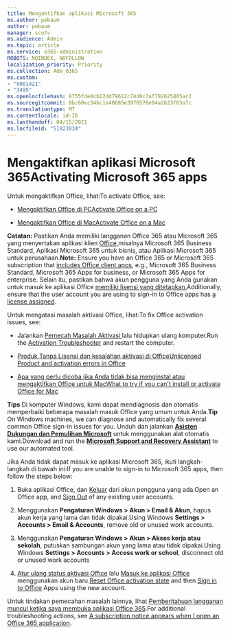 ```yaml
---
title: Mengaktifkan aplikasi Microsoft 365
ms.author: pebaum
author: pebaum
manager: scotv
ms.audience: Admin
ms.topic: article
ms.service: o365-administration
ROBOTS: NOINDEX, NOFOLLOW
localization_priority: Priority
ms.collection: Adm_O365
ms.custom:
- "9001421"
- "3495"
ms.openlocfilehash: 8755fde0cb22dd79612c74d8c7af792625405ac2
ms.sourcegitcommit: 8bc60ec34bc1e40685e3976576e04a2623f63a7c
ms.translationtype: MT
ms.contentlocale: id-ID
ms.lasthandoff: 04/15/2021
ms.locfileid: "51823034"
---
```

# <a name="activating-microsoft-365-apps"></a><span data-ttu-id="f1c72-102">Mengaktifkan aplikasi Microsoft 365</span><span class="sxs-lookup"><span data-stu-id="f1c72-102">Activating Microsoft 365 apps</span></span>

<span data-ttu-id="f1c72-103">Untuk mengaktifkan Office, lihat:</span><span class="sxs-lookup"><span data-stu-id="f1c72-103">To activate Office, see:</span></span>

- [<span data-ttu-id="f1c72-104">Mengaktifkan Office di PC</span><span class="sxs-lookup"><span data-stu-id="f1c72-104">Activate Office on a PC</span></span>](https://support.office.com/article/activate-office-5bd38f38-db92-448b-a982-ad170b1e187e) 

- [<span data-ttu-id="f1c72-105">Mengaktifkan Office di Mac</span><span class="sxs-lookup"><span data-stu-id="f1c72-105">Activate Office on a Mac</span></span>](https://support.office.com/article/activate-office-for-mac-7f6646b1-bb14-422a-9ad4-a53410fcefb2)

<span data-ttu-id="f1c72-106">**Catatan:**  Pastikan Anda memiliki langganan Office 365 atau Microsoft 365 yang menyertakan aplikasi klien [Office,](https://support.office.com/article/28cbc8cf-1332-4f04-9123-9b660abb629e)misalnya Microsoft 365 Business Standard, Aplikasi Microsoft 365 untuk bisnis, atau Aplikasi Microsoft 365 untuk perusahaan.</span><span class="sxs-lookup"><span data-stu-id="f1c72-106">**Note:**  Ensure you have an Office 365 or Microsoft 365 subscription that [includes Office client apps](https://support.office.com/article/28cbc8cf-1332-4f04-9123-9b660abb629e), e.g., Microsoft 365 Business Standard, Microsoft 365 Apps for business, or Microsoft 365 Apps for enterprise.</span></span> <span data-ttu-id="f1c72-107">Selain itu, pastikan bahwa akun pengguna yang Anda gunakan untuk masuk ke aplikasi Office [memiliki lisensi yang ditetapkan.](https://docs.microsoft.com/microsoft-365/admin/manage/assign-licenses-to-users)</span><span class="sxs-lookup"><span data-stu-id="f1c72-107">Additionally, ensure that the user account you are using to sign-in to Office apps has [a license assigned](https://docs.microsoft.com/microsoft-365/admin/manage/assign-licenses-to-users).</span></span>

<span data-ttu-id="f1c72-108">Untuk mengatasi masalah aktivasi Office, lihat:</span><span class="sxs-lookup"><span data-stu-id="f1c72-108">To fix Office activation issues, see:</span></span>

- <span data-ttu-id="f1c72-109">Jalankan [ Pemecah Masalah Aktivasi ](https://aka.ms/SARA-OfficeActivation-Alchemy) lalu hidupkan ulang komputer.</span><span class="sxs-lookup"><span data-stu-id="f1c72-109">Run the [Activation Troubleshooter](https://aka.ms/SARA-OfficeActivation-Alchemy) and restart the computer.</span></span>
- [<span data-ttu-id="f1c72-110">Produk Tanpa Lisensi dan kesalahan aktivasi di Office</span><span class="sxs-lookup"><span data-stu-id="f1c72-110">Unlicensed Product and activation errors in Office</span></span>](https://support.office.com/article/unlicensed-product-and-activation-errors-in-office-0d23d3c0-c19c-4b2f-9845-5344fedc4380)

- [<span data-ttu-id="f1c72-111">Apa yang perlu dicoba jika Anda tidak bisa menginstal atau mengaktifkan Office untuk Mac</span><span class="sxs-lookup"><span data-stu-id="f1c72-111">What to try if you can't install or activate Office for Mac</span></span>](https://support.office.com/article/what-to-try-if-you-can-t-install-or-activate-office-for-mac-5efba2b4-b1e6-4e5f-bf3c-6ab945d03dea)

<span data-ttu-id="f1c72-112">**Tips** Di komputer Windows, kami dapat mendiagnosis dan otomatis memperbaiki beberapa masalah masuk Office yang umum untuk Anda.</span><span class="sxs-lookup"><span data-stu-id="f1c72-112">**Tip** On Windows machines, we can diagnose and automatically fix several common Office sign-in issues for you.</span></span> <span data-ttu-id="f1c72-113">Unduh dan jalankan  **[Asisten Dukungan dan Pemulihan Microsoft](https://aka.ms/SaRA-OfficeSignInScenario)** untuk menggunakan alat otomatis kami.</span><span class="sxs-lookup"><span data-stu-id="f1c72-113">Download and run the  **[Microsoft Support and Recovery Assistant](https://aka.ms/SaRA-OfficeSignInScenario)** to use our automated tool.</span></span>

<span data-ttu-id="f1c72-114">Jika Anda tidak dapat masuk ke aplikasi Microsoft 365, ikuti langkah-langkah di bawah ini:</span><span class="sxs-lookup"><span data-stu-id="f1c72-114">If you are unable to sign-in to Microsoft 365 apps, then follow the steps below:</span></span>

1. <span data-ttu-id="f1c72-115">Buka aplikasi Office, dan [Keluar](https://go.microsoft.com/fwlink/?linkid=2114082) dari akun pengguna yang ada.</span><span class="sxs-lookup"><span data-stu-id="f1c72-115">Open an Office app, and [Sign Out](https://go.microsoft.com/fwlink/?linkid=2114082) of any existing user accounts.</span></span>

2. <span data-ttu-id="f1c72-116">Menggunakan **Pengaturan Windows > Akun > Email & Akun**, hapus akun kerja yang lama dan tidak dipakai.</span><span class="sxs-lookup"><span data-stu-id="f1c72-116">Using Windows **Settings > Accounts > Email & Accounts**, remove old or unused work accounts.</span></span>

3. <span data-ttu-id="f1c72-117">Menggunakan **Pengaturan Windows > Akun > Akses kerja atau sekolah**, putuskan sambungan akun yang lama atau tidak dipakai.</span><span class="sxs-lookup"><span data-stu-id="f1c72-117">Using Windows **Settings > Accounts > Access work or school**, disconnect old or unused work accounts</span></span>

4. <span data-ttu-id="f1c72-118">[Atur ulang status aktivasi Office](https://docs.microsoft.com/office365/troubleshoot/activation/reset-office-365-proplus-activation-state) lalu [Masuk ke aplikasi Office](https://support.office.com/article/sign-in-to-office-b9582171-fd1f-4284-9846-bdd72bb28426) menggunakan akun baru.</span><span class="sxs-lookup"><span data-stu-id="f1c72-118">[Reset Office activation state](https://docs.microsoft.com/office365/troubleshoot/activation/reset-office-365-proplus-activation-state) and then [Sign in to Office](https://support.office.com/article/sign-in-to-office-b9582171-fd1f-4284-9846-bdd72bb28426) Apps using the new account.</span></span>

<span data-ttu-id="f1c72-119">Untuk tindakan pemecahan masalah lainnya, lihat [Pemberitahuan langganan muncul ketika saya membuka aplikasi Office 365](https://support.office.com/article/a-subscription-notice-appears-when-i-open-an-office-365-application-4cabe32c-f594-4c0e-9191-3d3ade10cceb).</span><span class="sxs-lookup"><span data-stu-id="f1c72-119">For additional troubleshooting actions, see [A subscription notice appears when I open an Office 365 application](https://support.office.com/article/a-subscription-notice-appears-when-i-open-an-office-365-application-4cabe32c-f594-4c0e-9191-3d3ade10cceb).</span></span>
